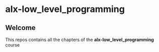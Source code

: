 # alx-low_level_programming

## Welcome

This repos contains all the chapters of the **alx-low_level_programming** course
